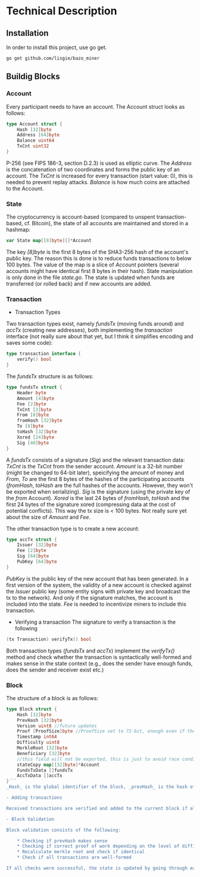 # Technical Description

## Installation

In order to install this project, use go get.

```
go get github.com/lisgie/bazo_miner
```

## Buildig Blocks

### Account

Every participant needs to have an account. The Account struct looks as follows:
```go
type Account struct {
	Hash [32]byte
	Address [64]byte
	Balance uint64
	TxCnt uint32
}
```
P-256 (see FIPS 186-3, section D.2.3) is used as elliptic curve. The _Address_ is the concatenation of two coordinates and forms the public key of an account. The _TxCnt_ is increased for every transaction (start value: 0), this is needed to prevent replay attacks. _Balance_ is how much coins are attached to the Account.

### State

The cryptocurrency is account-based (compared to unspent transaction-based, cf. Bitcoin), the state of all accounts are maintained and stored in a hashmap:
```go
var State map[[8]byte][]*Account
```
The key _[8]byte_ is the first 8 bytes of the SHA3-256 hash of the account's public key. The reason this is done is to reduce funds transactions to below 100 bytes. The value of the map is a slice of _Account_ pointers (several accounts might have identical first 8 bytes in their hash). State manipulation is only done in the file _state.go_. The state is updated when funds are transferred (or rolled back) and if new accounts are added.

### Transaction

- Transaction Types

Two transaction types exist, namely _fundsTx_ (moving funds around) and _accTx_ (creating new addresses), both implementing the _transaction_ interface (not really sure about that yet, but I think it simplifies encoding and saves some code): 
```go
type transaction interface {
	verify() bool
}
```
The _fundsTx_ structure is as follows:
```go
type fundsTx struct {
	Header byte
	Amount [4]byte
	Fee [2]byte
	TxCnt [3]byte
	From [8]byte
	fromHash [32]byte
	To [8]byte
	toHash [32]byte
	Xored [24]byte
	Sig [40]byte
}
```
A _fundsTx_ consists of a signature (_Sig_) and the relevant transaction data: _TxCnt_ is the _TxCnt_ from the sender account. _Amount_ is a 32-bit number (might be changed to 64-bit later), speicifying the amount of money and _From_, _To_ are the first 8 bytes of the hashes of the participating accounts (_fromHash_, _toHash_ are the full hashes of the accounts. However, they won't be exported when serializing). _Sig_ is the signature (using the private key of the _from_ Account). _Xored_ is the last 24 bytes of _fromHash_, _toHash_ and the first 24 bytes of the signature xored (compressing data at the cost of potential conflicts). This way the tx size is < 100 bytes. Not really sure yet about the size of _Amount_ and _Fee_.

The other transaction type is to create a new account:
```go
type accTx struct {
	Issuer [32]byte
	Fee [2]byte
	Sig [64]byte
	PubKey [64]byte
}
```
_PubKey_ is the public key of the new account that has been generated. In a first version of the system, the validity of a new account is checked against the _Issuer_ public key (some entity signs with private key and broadcast the tx to the network). And only if the signature matches, the account is included into the state. _Fee_ is needed to incentivize miners to include this transaction.

- Verifying a transaction
The signature to verify a transaction is the following
```go
(tx Transaction) verifyTx() bool
```
Both transaction types (_fundsTx_ and _accTx_) implement the _verifyTx()_ method and check whether the transaction is syntactically well-formed and makes sense in the state context (e.g., does the sender have enough funds, does the sender and receiver exist etc.)

### Block
The structure of a block is as follows:
```go
type Block struct {
	Hash [32]byte
	PrevHash [32]byte
	Version uint8 //future updates
	Proof [ProofSize]byte //ProofSize set to 72-bit, enough even if the network gets really large
	Timestamp int64
	Difficulty uint8
	MerkleRoot [32]byte
	Beneficiary [32]byte
	//this field will not be exported, this is just to avoid race conditions with the global state
	stateCopy map[[32]byte]*Account
	FundsTxData []fundsTx
	AccTxData []accTx
}```
_Hash_ is the global identifier of the block, _prevHash_ is the hash of the previous block. _Version_ is by default set to 1, this allows to make protocol changes later on. Every central element, which are planned to be removed further, are bound to the version number. _Proof_ is a fixed byte array of size _ProofSize_, acting as a PoW (Proof of Work). This byte array, appended by the hash of several other fields and hashed again has to fulfill the properties that the first _Difficulty_ of bits of the resulting hash (which is equal the _Hash_ field) will be 0. _ProofSize_ is a constant set to 9, which, based on some calculations, is a good trade-off between memory and future network hash rate (e.g., even at Bitcoin's network hash rate, 9 Bytes is enough). _Merkleroot_ is the hash of the merkle tree consisting of all transactions. This will be used by light clients to verify if certain transactions took place by querying full nodes for the relevant merkle path. _FundsTxData_ is a slice, consisting of all _fundsTx_ transactions within this block (vice versa with _AccTxdata_).

- Adding transactions

Received transactions are verified and added to the current block if all checks pass.

- Block Validation

Block validation consists of the following:

	* Checking if prevHash makes sense
	* Checking if correct proof of work depending on the level of difficulty
	* Recalculate merkle root and check if identical
	* Check if all transactions are well-formed

If all checks were successful, the state is updated by going through each transaction sequentially. If there is an illegal transaction (e.g., sending money from an account not posessing the needed funds), all changes are reverted and "rolled back" to the state before the block validation.
